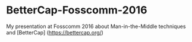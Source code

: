 # BetterCap-Fosscomm-2016

My presentation at Fosscomm 2016 about Man-in-the-Middle techniques and [BetterCap] (https://bettercap.org/)

